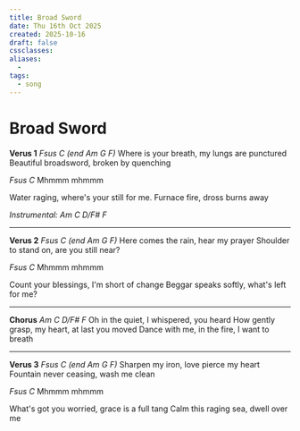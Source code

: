 ```yaml
---
title: Broad Sword
date: Thu 16th Oct 2025
created: 2025-10-16
draft: false
cssclasses:
aliases: 
  - 
tags: 
  - song
---
```

# Broad Sword
**Verus 1**
*Fsus C (end Am G F)*
Where is your breath, my lungs are punctured
Beautiful broadsword, broken by quenching

*Fsus C*
Mhmmm mhmmm

Water raging, where's your still for me.
Furnace fire, dross burns away

*Instrumental: Am C D/F# F*

---
**Verus 2**
*Fsus C (end Am G F)*
Here comes the rain, hear my prayer
Shoulder to stand on, are you still near?

*Fsus C*
Mhmmm mhmmm

Count your blessings, I'm short of change
Beggar speaks softly, what's left for me?

---
**Chorus**
*Am C D/F# F*
Oh in the quiet, I whispered, you heard
How gently grasp, my heart, at last you moved
Dance with me, in the fire, I want to breath

---
**Verus 3**
*Fsus C (end Am G F)*
Sharpen my iron, love pierce my heart
Fountain never ceasing, wash me clean

*Fsus C*
Mhmmm mhmmm

What's got you worried, grace is a full tang
Calm this raging sea, dwell over me